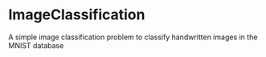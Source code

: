 # ImageClassification

A simple image classification problem to classify handwritten images in the MNIST database
